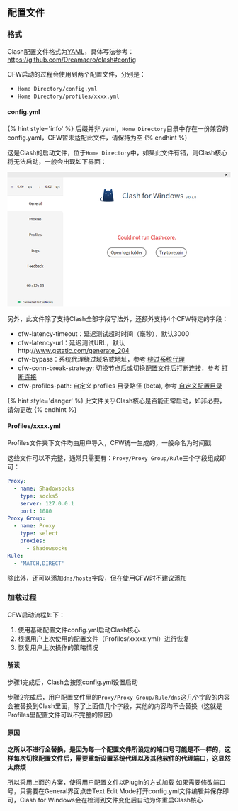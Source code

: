 ## 配置文件

### 格式

Clash配置文件格式为[YAML]()，具体写法参考：https://github.com/Dreamacro/clash#config

CFW启动的过程会使用到两个配置文件，分别是：

- ``Home Directory/config.yml``
- ``Home Directory/profiles/xxxx.yml``

#### config.yml

{% hint style='info' %}
后缀并非.yaml，``Home Directory``目录中存在一份兼容的config.yaml，CFW暂未适配此文件，请保持为空
{% endhint %}

这是Clash的启动文件，位于``Home Directory``中，如果此文件有错，则Clash核心将无法启动，一般会出现如下界面：

![](../assets/configfile1.png)

另外，此文件除了支持Clash全部字段写法外，还额外支持4个CFW特定的字段：

- cfw-latency-timeout：延迟测试超时时间（毫秒），默认3000
- cfw-latency-url：延迟测试URL，默认http://www.gstatic.com/generate_204
- cfw-bypass：系统代理绕过域名或地址，参考 [绕过系统代理](bypass.md)
- cfw-conn-break-strategy: 切换节点后或切换配置文件后打断连接，参考 [打断连接](breakconn.md)
- cfw-profiles-path: 自定义 profiles 目录路径 (beta), 参考 [自定义配置目录](profiles_path.md)

{% hint style='danger' %}
此文件关乎Clash核心是否能正常启动，如非必要，请勿更改
{% endhint %}

#### Profiles/xxxx.yml

Profiles文件夹下文件均由用户导入，CFW统一生成的，一般命名为时间戳

这些文件可以不完整，通常只需要有：``Proxy/Proxy Group/Rule``三个字段组成即可：

```yaml
Proxy:
  - name: Shadowsocks
    type: socks5
    server: 127.0.0.1
    port: 1080
Proxy Group:
  - name: Proxy
    type: select
    proxies:
      - Shadowsocks
Rule:
  - 'MATCH,DIRECT'
```

除此外，还可以添加``dns/hosts``字段，但在使用CFW时不建议添加

### 加载过程

CFW启动流程如下：
1. 使用基础配置文件config.yml启动Clash核心
2. 根据用户上次使用的配置文件（Profiles/xxxxx.yml）进行恢复
3. 恢复用户上次操作的策略情况

#### 解读

步骤1完成后，Clash会按照config.yml设置启动

步骤2完成后，用户配置文件里的``Proxy/Proxy Group/Rule/dns``这几个字段的内容会被替换到Clash里面，除了上面值几个字段，其他的内容均不会替换（这就是Profiles里配置文件可以不完整的原因）

#### 原因

**之所以不进行全替换，是因为每一个配置文件所设定的端口号可能是不一样的，这样每次切换配置文件后，需要重新设置系统代理以及其他软件的代理端口，这显然太麻烦**

所以采用上面的方案，使得用户配置文件以Plugin的方式加载
如果需要修改端口号，只需要在General界面点击Text Edit Mode打开config.yml文件编辑并保存即可，Clash for Windows会在检测到文件变化后自动为你重启Clash核心
